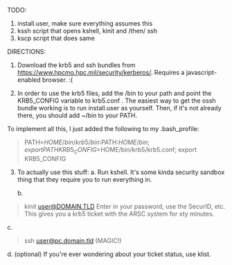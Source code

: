 TODO:

1. install.user, make sure everything assumes this
2. kssh script that opens kshell, kinit and /then/ ssh
3. kscp script that does same

DIRECTIONS:

1. Download the krb5 and ssh bundles from 
https://www.hpcmo.hpc.mil/security/kerberos/. Requires a javascript-enabled 
browser. :(

2. In order to use the krb5 files, add the /bin to your path and point the
KRB5_CONFIG variable to krb5.conf .  The easiest way to get the ossh bundle
working is to run install.user as yourself. Then, if it's not already there,
you should add ~/bin to your PATH.

To implement all this, I just added the following to my .bash_profile:

> PATH=$HOME/bin/krb5/bin:$PATH:$HOME/bin; export PATH
> KRB5_CONFIG=$HOME/bin/krb5/krb5.conf; export KRB5_CONFIG

3. To actually use this stuff:
   a. Run kshell. It's some kinda security sandbox thing that they require you to 
run everything in.

   b. 
> kinit user@DOMAIN.TLD
   Enter in your password, use the SecurID, etc. This gives you a krb5 
   ticket with the ARSC system for xty minutes.

   c. 
> ssh user@pc.domain.tld
  (MAGIC!)

   d. (optional) If you're ever wondering about your ticket status, use klist.
